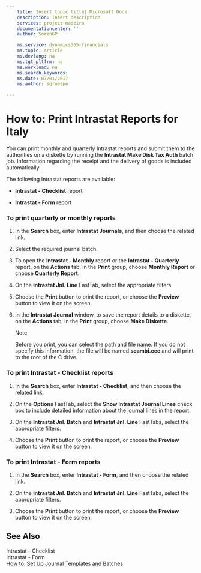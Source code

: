 ```yaml
---
    title: Insert topic title| Microsoft Docs
    description: Insert description
    services: project-madeira
    documentationcenter: ''
    author: SorenGP

    ms.service: dynamics365-financials
    ms.topic: article
    ms.devlang: na
    ms.tgt_pltfrm: na
    ms.workload: na
    ms.search.keywords:
    ms.date: 07/01/2017
    ms.author: sgroespe

---
```

# How to: Print Intrastat Reports for Italy
You can print monthly and quarterly Intrastat reports and submit them to the authorities on a diskette by running the **Intrastat Make Disk Tax Auth** batch job. Information regarding the receipt and the delivery of goods is included automatically.  
  
 The following Intrastat reports are available:  
  
-   **Intrastat - Checklist** report  
  
-   **Intrastat - Form** report  
  
### To print quarterly or monthly reports  
  
1.  In the **Search** box, enter **Intrastat Journals**, and then choose the related link.  
  
2.  Select the required journal batch.  
  
3.  To open the **Intrastat - Monthly** report or the **Intrastat - Quarterly** report, on the **Actions** tab, in the **Print** group, choose **Monthly Report** or choose **Quarterly Report**.  
  
4.  On the **Intrastat Jnl. Line** FastTab, select the appropriate filters.  
  
5.  Choose the **Print** button to print the report, or choose the **Preview** button to view it on the screen.  
  
6.  In the **Intrastat Journal** window, to save the report details to a diskette, on the **Actions** tab, in the **Print** group, choose **Make Diskette**.  
  
    > [!NOTE]  
    >  Before you print, you can select the path and file name. If you do not specify this information, the file will be named **scambi.cee** and will print to the root of the C drive.  
  
### To print Intrastat - Checklist reports  
  
1.  In the **Search** box, enter **Intrastat - Checklist**, and then choose the related link.  
  
2.  On the **Options** FastTab, select the **Show Intrastat Journal Lines** check box to include detailed information about the journal lines in the report.  
  
3.  On the **Intrastat Jnl. Batch** and **Intrastat Jnl. Line** FastTabs, select the appropriate filters.  
  
4.  Choose the **Print** button to print the report, or choose the **Preview** button to view it on the screen.  
  
### To print Intrastat - Form reports  
  
1.  In the **Search** box, enter **Intrastat - Form**, and then choose the related link.  
  
2.  On the **Intrastat Jnl. Batch** and **Intrastat Jnl. Line** FastTabs, select the appropriate filters.  
  
3.  Choose the **Print** button to print the report, or choose the **Preview** button to view it on the screen.  
  
## See Also  
 Intrastat - Checklist   
 Intrastat - Form   
 [How to: Set Up Journal Templates and Batches](../how-to-set-up-journal-templates-and-batches.md)